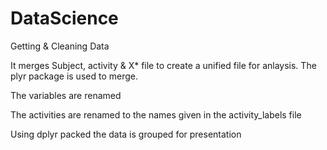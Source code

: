 # DataScience
Getting &amp; Cleaning Data

It merges Subject, activity & X* file to create a unified file for anlaysis. The plyr package is used to merge.

The variables are renamed

The activities are renamed to the names given in the activity_labels file

Using dplyr packed the data is grouped for presentation


